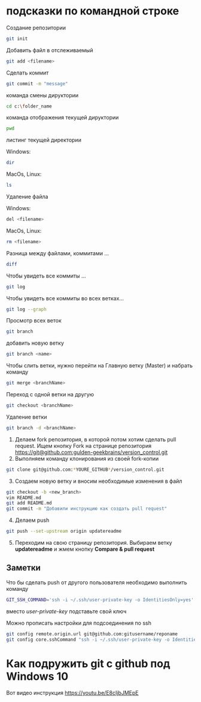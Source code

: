 # подсказки по командной строке

Создание репозитории
```sh
git init
```

Добавить файл в отслеживаемый
```sh
git add <filename>
```

Сделать коммит
```sh
git commit -m "message"
```

команда смены дируктории
```sh
cd c:\folder_name
```

команда отображения текущей дируктории
```sh
pwd
```

листинг текущей директории

Windows:
```sh
dir
```
MacOs, Linux:
```sh
ls
```

Удаление файла

Windows:
```sh
del <filename>
```
MacOs, Linux:
```sh
rm <filename>
```

Разница между файлами, коммитами ...
```sh
diff 
```

Чтобы увидеть все коммиты ...
```sh
git log
```

Чтобы увидеть все коммиты во всех ветках...
```sh
git log --graph
```

Просмотр всех веток
```sh
git branch
```

добавить новую ветку <name>
```sh
git branch <name>
```

Чтобы слить ветки, нужно перейти на Главную ветку (Master) и набрать команду
```sh
git merge <branchName>
```
Переход с одной ветки на другую
```sh
git checkout <branchName>
```

Удаление ветки
```sh
git branch -d <branchName>
```

1. Делаем fork репозитория, в которой потом хотим сделать pull request. Ищем кнопку Fork на странице репозитория <https://git@github.com:gulden-geekbrains/version_control.git>
2. Выполняем команду клонирования из своей fork-копии
```sh
git clone git@github.com:*YOURE_GITHUB*/version_control.git
```
3. Создаем новую ветку и вносим необходимые изменения в файл
```sh
git checkout -b <new_branch>
vim README.md
git add README.md
git commit -m "Добавили инструкцию как создать pull request"
```
4. Делаем push  
```sh
git push --set-upstream origin updatereadme
```
5. Переходим на свою страницу репозитория. Выбираем ветку **updatereadme** и жмем кнопку **Compare & pull request**

## Заметки

Что бы сделать push от другого пользователя необходимо выполнить команду
```sh
GIT_SSH_COMMAND='ssh -i ~/.ssh/user-private-key -o IdentitiesOnly=yes' git push git@github.com:gulden-geekbrains/version_control.git
```

вместо *user-private-key* подставьте свой ключ

Можно прописать настройки для подсоединения по ssh
```sh
git config remote.origin.url git@github.com:gitusername/reponame
git config core.sshCommand "ssh -i ~/.ssh/user-private-key -o IdentitiesOnly=yes"
```
# Как подружить git с github под Windows 10

Вот видео инструкция https://youtu.be/E8cIjbJMEpE
